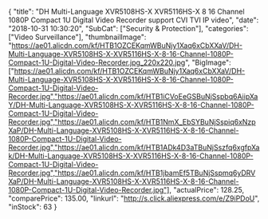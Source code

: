{
	"title": "DH Multi-Language XVR5108HS-X XVR5116HS-X 8 16 Channel 1080P Compact 1U Digital Video Recorder support CVI TVI IP video",
	"date": "2018-10-31 10:30:20",
	"SubCat": ["Security & Protection"],
	"categories": ["Video Surveillance"],
	"thumbnailImage": "https://ae01.alicdn.com/kf/HTB1OZCEKqmWBuNjy1Xaq6xCbXXaV/DH-Multi-Language-XVR5108HS-X-XVR5116HS-X-8-16-Channel-1080P-Compact-1U-Digital-Video-Recorder.jpg_220x220.jpg",
	"BigImage": ["https://ae01.alicdn.com/kf/HTB1OZCEKqmWBuNjy1Xaq6xCbXXaV/DH-Multi-Language-XVR5108HS-X-XVR5116HS-X-8-16-Channel-1080P-Compact-1U-Digital-Video-Recorder.jpg","https://ae01.alicdn.com/kf/HTB1iCVoEeGSBuNjSspbq6AiipXaY/DH-Multi-Language-XVR5108HS-X-XVR5116HS-X-8-16-Channel-1080P-Compact-1U-Digital-Video-Recorder.jpg","https://ae01.alicdn.com/kf/HTB1NmX_EbSYBuNjSspiq6xNzpXaP/DH-Multi-Language-XVR5108HS-X-XVR5116HS-X-8-16-Channel-1080P-Compact-1U-Digital-Video-Recorder.jpg","https://ae01.alicdn.com/kf/HTB1ADk4D3aTBuNjSszfq6xgfpXak/DH-Multi-Language-XVR5108HS-X-XVR5116HS-X-8-16-Channel-1080P-Compact-1U-Digital-Video-Recorder.jpg","https://ae01.alicdn.com/kf/HTB1jbamEf5TBuNjSspmq6yDRVXaP/DH-Multi-Language-XVR5108HS-X-XVR5116HS-X-8-16-Channel-1080P-Compact-1U-Digital-Video-Recorder.jpg"],
	"actualPrice": 128.25,
	"comparePrice": 135.00,
	"linkurl": "http://s.click.aliexpress.com/e/Z9iPDoU",
	"inStock": 63
}
